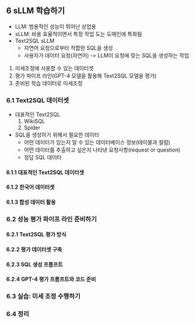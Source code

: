 ## 6 sLLM 학습하기
- LLM: 범용적인 성능이 뛰어난 상업용
- sLLM: 비용 효율적이면서 특정 작업 도는 도메인에 특화됨
- Text2SQL sLLM
  - 자연어 요청으로부터 적합한 SQL을 생성
  - 사용자가 데이터 요청(자연어) -> LLM이 요청에 맞는 SQL을 생성하는 작업 
1. 미세조정에 사용할 수 있는 데이터셋
2. 평가 파이프 라인(GPT-4 모델을 활용해 Text2SQL 모델을 평가)
3. 준비된 학습 데이터로 미세조정

### 6.1 Text2SQL 데이터셋
- 대표적인 Text2SQL
  1. WikiSQL
  2. Spider
- SQL을 생성하기 위해서 필요한 데이터
  - 어떤 데이터가 있는지 알 수 있는 데이터베이스 정보(테이블과 컬럼)
  - 어떤 데이터를 추출하고 싶은지 나타낸 요청사항(request or question)
  - 정답 SQL 데이터
#### 6.1.1 대표적인 Text2SQL 데이터셋
#### 6.1.2 한국어 데이터셋
#### 6.1.3 합성 데이터 활용
### 6.2 성능 평가 파이프 라인 준비하기
#### 6.2.1 Text2SQL 평가 방식
#### 6.2.2 평가 데이터셋 구축
#### 6.2.3 SQL 생성 프롬프트
#### 6.2.4 GPT-4 평가 프롬프트와 코드 준비
### 6.3 실습: 미세 조정 수행하기
### 6.4 정리
